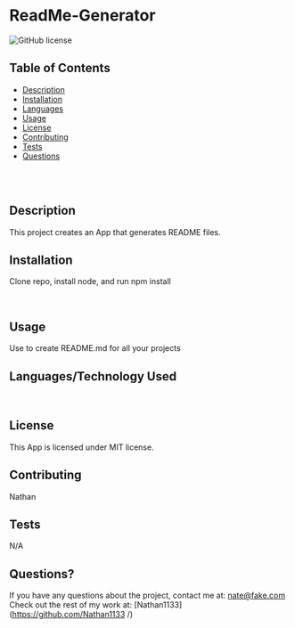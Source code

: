 
  
# ReadMe-Generator  <br />
![GitHub license](https://img.shields.io/badge/license-MIT-ff69b4.svg) <br />
## Table of Contents 


- [Description](#description)
- [Installation](#installation)
- [Languages](#languages)
- [Usage](#usage)
- [License](#license)
- [Contributing](#contributing)
- [Tests](#tests)
- [Questions](#questions)
<br />
<br />


## Description

This project creates an App that generates README files. <br />


## Installation


Clone repo, install node, and run npm install 


<br />

## Usage

Use to create README.md for all your projects <br />
## Languages/Technology Used

 <br />

## License
  This App is licensed under MIT license. <br />
  
## Contributing
Nathan <br />
## Tests
N/A <br />
## Questions?
If you have any questions about the project, contact me at: 
nate@fake.com <br />
Check out the rest of my work at: 
[Nathan1133](https://github.com/Nathan1133
  /) <br />
